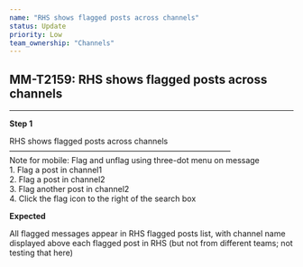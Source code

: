 ```yaml
---
name: "RHS shows flagged posts across channels"
status: Update
priority: Low
team_ownership: "Channels"
---
```


## MM-T2159: RHS shows flagged posts across channels

---

**Step 1**

RHS shows flagged posts across channels\
————————————————————————————\
Note for mobile: Flag and unflag using three-dot menu on message\
1\. Flag a post in channel1\
2\. Flag a post in channel2\
3\. Flag another post in channel2\
4\. Click the flag icon to the right of the search box

**Expected**

All flagged messages appear in RHS flagged posts list, with channel name displayed above each flagged post in RHS (but not from different teams; not testing that here)
